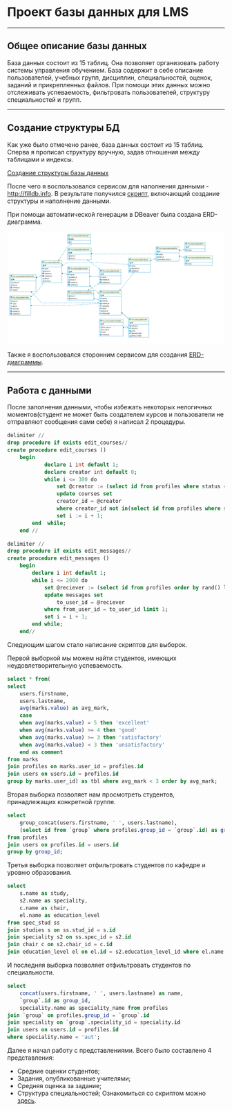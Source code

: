 # Проект базы данных для LMS #

---

##  Общее описание базы данных ##
База данных состоит из 15 таблиц. Она позволяет организовать работу системы управления обучением.
База содержит в себе описание пользователей, учебных групп, дисциплин, специальностей, оценок, заданий и прикрепленных файлов.
При помощи этих данных можно отслеживать успеваемость, фильтровать пользователей, структуру специальностей и групп.

---

## Создание структуры БД ##
Как уже было отмечено ранее, база данных состоит из 15 таблиц. Сперва я прописал структуру вручную, задав отношения между таблицами и индексы.

[Создание структуры базы данных](https://github.com/Serguchers/MySQL_GB/blob/Final_course_project/Создание%20базы.sql)

После чего я воспользовался сервисом для наполнения данными - http://filldb.info. В результате получился [скрипт](https://github.com/Serguchers/MySQL_GB/blob/Final_course_project/Наполнение%20данными.sql), включающий создание структуры и наполнение данными.

При помощи автоматической генерации в DBeaver была создана ERD-диаграмма.

![ERD-диаграмма DBeaver](https://github.com/Serguchers/MySQL_GB/blob/Final_course_project/erd_with_dbeaver.png?raw=true)

Также я воспользовался сторонним сервисом для создания [ERD-диаграммы](https://github.com/Serguchers/MySQL_GB/blob/Final_course_project/erd_with_web.pdf).

---

## Работа с данными ##
После заполнения данными, чтобы избежать некоторых нелогичных моментов(студент не может быть создателем курсов и пользователи не отправляют сообщения сами себе)
я написал 2 процедуры.
~~~sql
delimiter //
drop procedure if exists edit_courses//
create procedure edit_courses ()
	begin
			declare i int default 1;
			declare creator int default 0;
			while i <= 300 do
				set @creator := (select id from profiles where status = 'teacher' order by rand() limit 1);
				update courses set 
				creator_id = @creator
				where creator_id not in(select id from profiles where status ='teacher') limit 1;
				set i := i + 1;
		end  while;
	end //
~~~

~~~sql
delimiter //
drop procedure if exists edit_messages//
create procedure edit_messages ()
	begin
		declare i int default 1;
		while i <= 2000 do
			set @reciever := (select id from profiles order by rand() limit 1);
			update messages set
				to_user_id = @reciever
			where from_user_id = to_user_id limit 1;
			set i = i + 1;
		end while;
	end//
~~~

Следующим шагом стало написание скриптов для выборок. 

Первой выборкой мы можем найти студентов, имеющих неудовлетворительную успеваемость.
~~~sql
select * from(
select 
	users.firstname, 
	users.lastname, 
	avg(marks.value) as avg_mark, 
	case 
	when avg(marks.value) = 5 then 'excellent'
	when avg(marks.value) >= 4 then 'good'
	when avg(marks.value) >= 3 then 'satisfactory'
	when avg(marks.value) < 3 then 'unsatisfactory'
	end as comment
from marks 
join profiles on marks.user_id = profiles.id 
join users on users.id = profiles.id 
group by marks.user_id) as tbl where avg_mark < 3 order by avg_mark;
~~~
Вторая выборка позволяет нам просмотреть студентов, принадлежащих конкретной группе.
~~~sql
select 
	group_concat(users.firstname, ' ', users.lastname), 
	(select id from `group` where profiles.group_id = `group`.id) as group_id 
from profiles
join users on profiles.id = users.id
group by group_id;
~~~
Третья выборка позволяет отфильтровать студентов по кафедре и уровню образования.
~~~sql
select 
	s.name as study, 
	s2.name as speciality, 
	c.name as chair, 
	el.name as education_level 
from spec_stud ss 
join studies s on ss.stud_id = s.id 
join speciality s2 on ss.spec_id = s2.id
join chair c on s2.chair_id = c.id 
join education_level el on el.id = s2.education_level_id where el.name  = 'bachelor' and c.name = 'Media and art';
~~~
И последняя выборка позволяет отфильтровать студентов по специальности.
~~~sql
select 
	concat(users.firstname, ' ', users.lastname) as name, 
	`group`.id as group_id, 
	speciality.name as speciality_name from profiles 
join `group` on profiles.group_id = `group`.id
join speciality on `group`.speciality_id = speciality.id
join users on users.id = profiles.id
where speciality.name = 'aut';
~~~

Далее я начал работу с представлениями. Всего было составлено 4 представления:
* Средние оценки студентов;
* Задания, опубликованные учителями;
* Средняя оценка за задание;
* Структура специальностей;
Ознакомиться со скриптом можно [здесь]().


